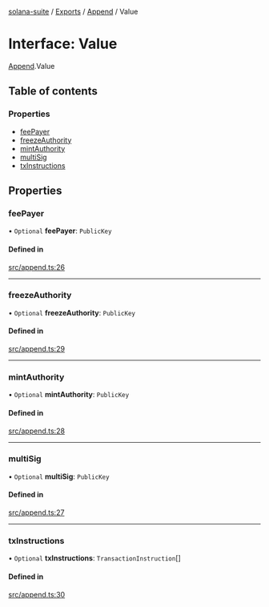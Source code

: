 [solana-suite](../README.md) / [Exports](../modules.md) / [Append](../modules/Append.md) / Value

# Interface: Value

[Append](../modules/Append.md).Value

## Table of contents

### Properties

- [feePayer](Append.Value.md#feepayer)
- [freezeAuthority](Append.Value.md#freezeauthority)
- [mintAuthority](Append.Value.md#mintauthority)
- [multiSig](Append.Value.md#multisig)
- [txInstructions](Append.Value.md#txinstructions)

## Properties

### feePayer

• `Optional` **feePayer**: `PublicKey`

#### Defined in

[src/append.ts:26](https://github.com/fukaoi/solana-suite/blob/f1947cd/src/append.ts#L26)

___

### freezeAuthority

• `Optional` **freezeAuthority**: `PublicKey`

#### Defined in

[src/append.ts:29](https://github.com/fukaoi/solana-suite/blob/f1947cd/src/append.ts#L29)

___

### mintAuthority

• `Optional` **mintAuthority**: `PublicKey`

#### Defined in

[src/append.ts:28](https://github.com/fukaoi/solana-suite/blob/f1947cd/src/append.ts#L28)

___

### multiSig

• `Optional` **multiSig**: `PublicKey`

#### Defined in

[src/append.ts:27](https://github.com/fukaoi/solana-suite/blob/f1947cd/src/append.ts#L27)

___

### txInstructions

• `Optional` **txInstructions**: `TransactionInstruction`[]

#### Defined in

[src/append.ts:30](https://github.com/fukaoi/solana-suite/blob/f1947cd/src/append.ts#L30)
